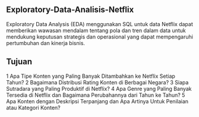 ## Exploratory-Data-Analisis-Netflix
Exploratory Data Analysis (EDA) menggunakan SQL untuk data Netflix dapat memberikan wawasan mendalam tentang pola dan tren dalam data untuk mendukung keputusan strategis dan operasional yang dapat mempengaruhi pertumbuhan dan kinerja bisnis.

## Tujuan
1 Apa Tipe Konten yang Paling Banyak Ditambahkan ke Netflix Setiap Tahun?
2 Bagaimana Distribusi Rating Konten di Berbagai Negara?
3 Siapa Sutradara yang Paling Produktif di Netflix?
4 Apa Genre yang Paling Banyak Tersedia di Netflix dan Bagaimana Perubahannya dari Tahun ke Tahun?
5 Apa Konten dengan Deskripsi Terpanjang dan Apa Artinya Untuk Penilaian atau Kategori Konten?
